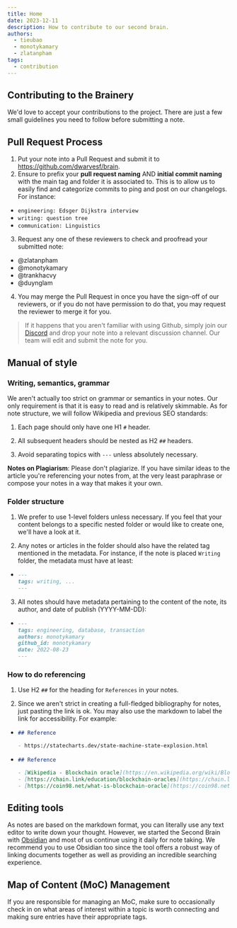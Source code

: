 ```yaml
---
title: Home
date: 2023-12-11
description: How to contribute to our second brain.
authors:
  - tieubao
  - monotykamary
  - zlatanpham
tags:
  - contribution
---
```


## Contributing to the Brainery

We'd love to accept your contributions to the project. There are just a few small guidelines you need to follow before submitting a note.

## Pull Request Process

1. Put your note into a Pull Request and submit it to <https://github.com/dwarvesf/brain>.
2. Ensure to prefix your **pull request naming** AND **initial commit naming** with the main tag and folder it is associated to. This is to allow us to easily find and categorize commits to ping and post on our changelogs. For instance:

- `engineering: Edsger Dijkstra interview`
- `writing: question tree`
- `communication: Linguistics`

3. Request any one of these reviewers to check and proofread your submitted note:

- @zlatanpham
- @monotykamary
- @trankhacvy
- @duynglam

4. You may merge the Pull Request in once you have the sign-off of our reviewers, or if you do not have permission to do that, you may request the reviewer to merge it for you.

> If it happens that you aren't familiar with using Github, simply join our [Discord](https://discord.com/invite/Y2vvH9rQE4) and drop your note into a relevant discussion channel. Our team will edit and submit the note for you.

## Manual of style

### Writing, semantics, grammar

We aren't actually too strict on grammar or semantics in your notes. Our only requirement is that it is easy to read and is relatively skimmable. As for note structure, we will follow Wikipedia and previous SEO standards:

1. Each page should only have one H1 `#` header.

2. All subsequent headers should be nested as H2 `##` headers.

3. Avoid separating topics with `---` unless absolutely necessary.

**Notes on Plagiarism**: Please don't plagiarize. If you have similar ideas to the article you're referencing your notes from, at the very least paraphrase or compose your notes in a way that makes it your own.

### Folder structure

1. We prefer to use 1-level folders unless necessary. If you feel that your content belongs to a specific nested folder or would like to create one, we'll have a look at it.

2. Any notes or articles in the folder should also have the related tag mentioned in the metadata. For instance, if the note is placed `Writing` folder, the metadata must have at least:

- ```md
  ---
  tags: writing, ...
  ---
  ```

3. All notes should have metadata pertaining to the content of the note, its author, and date of publish (YYYY-MM-DD):

- ```md
  ---
  tags: engineering, database, transaction
  authors: monotykamary
  github_id: monotykamary
  date: 2022-08-23
  ---
  ```

### How to do referencing

1. Use H2 `##` for the heading for `References` in your notes.

2. Since we aren't strict in creating a full-fledged bibliography for notes, just pasting the link is ok. You may also use the markdown to label the link for accessibility. For example:

- ```md
  ## Reference

  - https://statecharts.dev/state-machine-state-explosion.html
  ```

- ```md
  ## Reference

  - [Wikipedia - Blockchain oracle](https://en.wikipedia.org/wiki/Blockchain_oracle#:~:text=A%20blockchain%20oracle%20is%20a,that%20decentralised%20knowledge%20is%20obtained.)
  - [https://chain.link/education/blockchain-oracles](https://chain.link/education/blockchain-oracles)
  - [https://coin98.net/what-is-blockchain-oracle](https://coin98.net/what-is-blockchain-oracle)
  ```

## Editing tools

As notes are based on the markdown format, you can literally use any text editor to write down your thought. However, we started the Second Brain with [Obsidian](https://obsidian.md/) and most of us continue using it daily for note taking. We recommend you to use Obsidian too since the tool offers a robust way of linking documents together as well as providing an incredible searching experience.

## Map of Content (MoC) Management

If you are responsible for managing an MoC, make sure to occasionally check in on what areas of interest within a topic is worth connecting and making sure entries have their appropriate tags.
